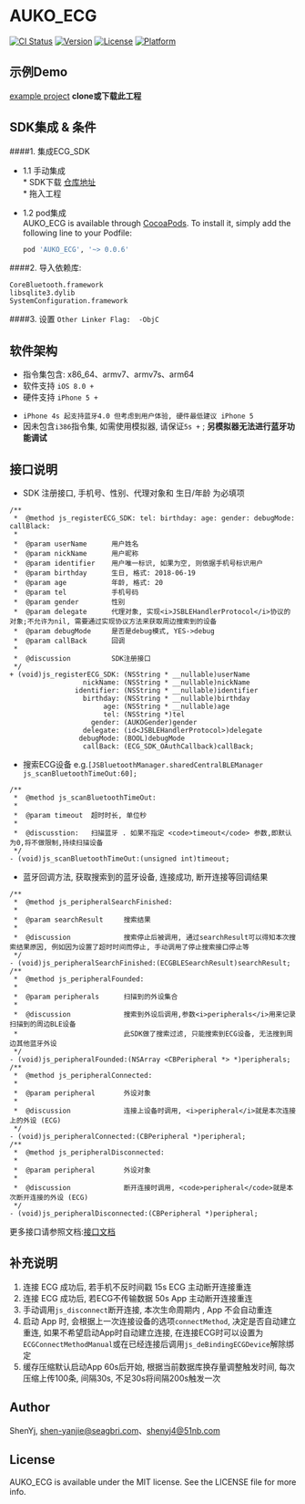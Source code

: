 # AUKO_ECG


[![CI Status](https://img.shields.io/travis/ShenYj/AUKO_ECG.svg?style=flat)](https://travis-ci.org/ShenYj/AUKO_ECG)
[![Version](https://img.shields.io/cocoapods/v/AUKO_ECG.svg?style=flat)](https://cocoapods.org/pods/AUKO_ECG)
[![License](https://img.shields.io/cocoapods/l/AUKO_ECG.svg?style=flat)](https://cocoapods.org/pods/AUKO_ECG)
[![Platform](https://img.shields.io/cocoapods/p/AUKO_ECG.svg?style=flat)](https://cocoapods.org/pods/AUKO_ECG)

## 示例Demo

[example project](https://github.com/AUKO-BJ/AUKO_ECG_Demo_iOS) __clone或下载此工程__

## SDK集成 & 条件


####1. 集成ECG_SDK<br>

 - 1.1  手动集成<br>
       *  SDK下载 [仓库地址](https://github.com/AUKO-BJ/AUKO_ECG) <br>
       *  拖入工程<br>
       
 - 1.2  pod集成<br>
   AUKO_ECG is available through [CocoaPods](https://cocoapods.org). To install
it, simply add the following line to your Podfile:

   ```ruby
   pod 'AUKO_ECG', '~> 0.0.6'
   ```
 
####2. 导入依赖库: 

   `CoreBluetooth.framework` <br>
   `libsqlite3.dylib`<br>
   `SystemConfiguration.framework`<br>
    
####3. 设置	`Other Linker Flag:  -ObjC`


## 软件架构

- 指令集包含: x86_64、armv7、armv7s、arm64
- 软件支持 `iOS 8.0 +` <br>
- 硬件支持 `iPhone 5 +` <br>
 * `iPhone 4s 起支持蓝牙4.0 但考虑到用户体验, 硬件最低建议 iPhone 5`
 *  因未包含`i386`指令集, 如需使用模拟器, 请保证`5s +` ; __另模拟器无法进行蓝牙功能调试__

## 接口说明

- SDK 注册接口, 手机号、性别、代理对象和 生日/年龄 为必填项

```
/**
 *  @method js_registerECG_SDK: tel: birthday: age: gender: debugMode: callBlack:
 *
 *  @param userName      用户姓名
 *  @param nickName      用户昵称
 *  @param identifier    用户唯一标识, 如果为空, 则依据手机号标识用户
 *  @param birthday      生日, 格式: 2018-06-19
 *  @param age           年龄, 格式: 20
 *  @param tel           手机号码
 *  @param gender        性别
 *  @param delegate      代理对象, 实现<i>JSBLEHandlerProtocol</i>协议的对象;不允许为nil, 需要通过实现协议方法来获取周边搜索到的设备
 *  @param debugMode     是否是debug模式, YES->debug
 *  @param callBack      回调
 *
 *  @discussion          SDK注册接口
 */
+ (void)js_registerECG_SDK: (NSString * __nullable)userName
                  nickName: (NSString * __nullable)nickName
                identifier: (NSString * __nullable)identifier
                  birthday: (NSString * __nullable)birthday
                       age: (NSString * __nullable)age
                       tel: (NSString *)tel
                    gender: (AUKOGender)gender
                  delegate: (id<JSBLEHandlerProtocol>)delegate
                 debugMode: (BOOL)debugMode
                  callBack: (ECG_SDK_OAuthCallback)callBack;

```
- 搜索ECG设备  e.g.`[JSBluetoothManager.sharedCentralBLEManager js_scanBluetoothTimeOut:60];`

```
/**
 *  @method js_scanBluetoothTimeOut:
 *
 *  @param timeout  超时时长, 单位秒
 *
 *  @discusstion:   扫描蓝牙 . 如果不指定 <code>timeout</code> 参数,即默认为0,将不做限制,持续扫描设备
 */
- (void)js_scanBluetoothTimeOut:(unsigned int)timeout;
```
- 蓝牙回调方法, 获取搜索到的蓝牙设备, 连接成功, 断开连接等回调结果

```
/**
 *  @method js_peripheralSearchFinished:
 *
 *  @param searchResult     搜索结果
 *
 *  @discussion             搜索停止后被调用, 通过searchResult可以得知本次搜索结果原因, 例如因为设置了超时时间而停止, 手动调用了停止搜索接口停止等
 */
- (void)js_peripheralSearchFinished:(ECGBLESearchResult)searchResult;
/**
 *  @method js_peripheralFounded:
 *
 *  @param peripherals      扫描到的外设集合
 *
 *  @discussion             搜索到外设后调用,参数<i>peripherals</i>用来记录扫描到的周边BLE设备
 *                          此SDK做了搜索过滤, 只能搜索到ECG设备, 无法搜到周边其他蓝牙外设
 */
- (void)js_peripheralFounded:(NSArray <CBPeripheral *> *)peripherals;
/**
 *  @method js_peripheralConnected:
 *
 *  @param peripheral       外设对象
 *
 *  @discussion             连接上设备时调用, <i>peripheral</i>就是本次连接上的外设 (ECG)
 */
- (void)js_peripheralConnected:(CBPeripheral *)peripheral;
/**
 *  @method js_peripheralDisconnected:
 *
 *  @param peripheral       外设对象
 *
 *  @discussion             断开连接时调用, <code>peripheral</code>就是本次断开连接的外设 (ECG)
 */
- (void)js_peripheralDisconnected:(CBPeripheral *)peripheral;
```

更多接口请参照文档:[接口文档](https://github.com/AUKO-BJ/AUKO_ECG/blob/master/html/index.html)

## 补充说明

1. 连接 ECG 成功后, 若手机不反时间戳 15s ECG 主动断开连接重连
2. 连接 ECG 成功后, 若ECG不传输数据 50s App 主动断开连接重连
3. 手动调用`js_disconnect`断开连接, 本次生命周期内 , App 不会自动重连
4. 启动 App 时, 会根据上一次连接设备的选项`connectMethod`, 决定是否自动建立重连, 如果不希望启动App时自动建立连接, 在连接ECG时可以设置为`ECGConnectMethodManual`或在已经连接后调用`js_deBindingECGDevice`解除绑定
5. 缓存压缩默认启动App 60s后开始, 根据当前数据库换存量调整触发时间, 每次压缩上传100条, 间隔30s, 不足30s将间隔200s触发一次

## Author

ShenYj, shen-yanjie@seagbri.com、shenyj4@51nb.com

## License

AUKO_ECG is available under the MIT license. See the LICENSE file for more info.



